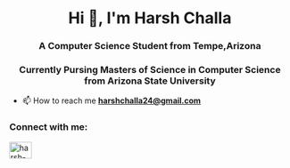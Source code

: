 

<h1 align="center">Hi 👋, I'm Harsh Challa</h1>
<h3 align="center">A Computer Science Student from Tempe,Arizona</h3>
<h3 align="center">Currently Pursing Masters of Science in Computer Science from Arizona State University</h3>

- 📫 How to reach me **harshchalla24@gmail.com**

<h3 align="left">Connect with me:</h3>
<p align="left">
<a href="https://linkedin.com/in/harsh-challa" target="blank"><img align="center" src="https://raw.githubusercontent.com/rahuldkjain/github-profile-readme-generator/master/src/images/icons/Social/linked-in-alt.svg" alt="harsh-challa" height="30" width="40" /></a>
</p>
